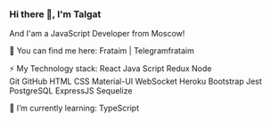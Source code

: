 ### Hi there 👋, I'm Talgat

And I'am a JavaScript Developer from Moscow!


🔎 You can find me here:
Frataim | Telegramfrataim 

⚡ My Technology stack:
React  Java Script   Redux  Node  
Git  GitHub  HTML  CSS 
Material-UI WebSocket Heroku Bootstrap
Jest PostgreSQL ExpressJS Sequelize

🧠 I’m currently learning:
TypeScript
<!--
**Frataim/Frataim** is a ✨ _special_ ✨ repository because its `README.md` (this file) appears on your GitHub profile.

Here are some ideas to get you started:

- 🔭 I’m currently working on ...
- 🌱 I’m currently learning ...
- 👯 I’m looking to collaborate on ...
- 🤔 I’m looking for help with ...
- 💬 Ask me about ...
- 📫 How to reach me: ...
- 😄 Pronouns: ...
- ⚡ Fun fact: ...
-->
